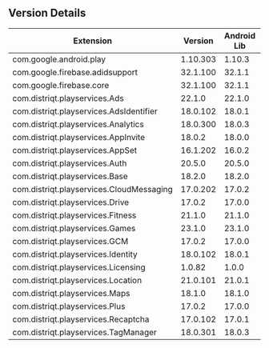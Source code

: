 ## Version Details

| Extension | Version | Android Lib | iOS Lib |
| --- | --- | --- | --- |
| com.google.android.play | 1.10.303 | 1.10.3 |  |
| com.google.firebase.adidsupport | 32.1.100 | 32.1.1 | 10.11.0 |
| com.google.firebase.core | 32.1.100 | 32.1.1 | 10.11.0 |
| com.distriqt.playservices.Ads | 22.1.0 | 22.1.0 |  |
| com.distriqt.playservices.AdsIdentifier | 18.0.102 | 18.0.1 |  |
| com.distriqt.playservices.Analytics | 18.0.300 | 18.0.3 |  |
| com.distriqt.playservices.AppInvite | 18.0.2 | 18.0.0 |  |
| com.distriqt.playservices.AppSet | 16.1.202 | 16.0.2 |  |
| com.distriqt.playservices.Auth | 20.5.0 | 20.5.0 |  |
| com.distriqt.playservices.Base | 18.2.0 | 18.2.0 |  |
| com.distriqt.playservices.CloudMessaging | 17.0.202 | 17.0.2 |  |
| com.distriqt.playservices.Drive | 17.0.2 | 17.0.0 |  |
| com.distriqt.playservices.Fitness | 21.1.0 | 21.1.0 |  |
| com.distriqt.playservices.Games | 23.1.0 | 23.1.0 |  |
| com.distriqt.playservices.GCM | 17.0.2 | 17.0.0 |  |
| com.distriqt.playservices.Identity | 18.0.102 | 18.0.1 |  |
| com.distriqt.playservices.Licensing | 1.0.82 | 1.0.0 |  |
| com.distriqt.playservices.Location | 21.0.101 | 21.0.1 |  |
| com.distriqt.playservices.Maps | 18.1.0 | 18.1.0 |  |
| com.distriqt.playservices.Plus | 17.0.2 | 17.0.0 |  |
| com.distriqt.playservices.Recaptcha | 17.0.102 | 17.0.1 |  |
| com.distriqt.playservices.TagManager | 18.0.301 | 18.0.3 |  |
